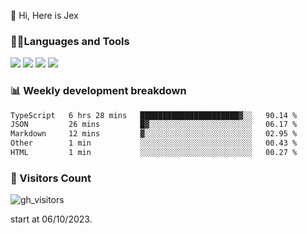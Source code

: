  👋 Hi, Here is Jex

 

### 🧑‍💻Languages and Tools

<code><a href="https://react.dev"><img src="https://api.iconify.design/logos:react.svg" /></a></code>
<code><a href="https://github.com/vuejs/core"><img src="https://api.iconify.design/logos:vue.svg" /></a></code> 
<code><a href="https://github.com/microsoft/TypeScript"><img src="https://api.iconify.design/logos:typescript-icon.svg" /></a></code>
<code><a href="https://threejs.org/"><img src="https://api.iconify.design/logos:threejs.svg" /></a></code>

### 📊 Weekly development breakdown

<!--START_SECTION:waka-->

```txt
TypeScript   6 hrs 28 mins   ██████████████████████▓░░   90.14 %
JSON         26 mins         █▓░░░░░░░░░░░░░░░░░░░░░░░   06.17 %
Markdown     12 mins         ▓░░░░░░░░░░░░░░░░░░░░░░░░   02.95 %
Other        1 min           ░░░░░░░░░░░░░░░░░░░░░░░░░   00.43 %
HTML         1 min           ░░░░░░░░░░░░░░░░░░░░░░░░░   00.27 %
```

<!--END_SECTION:waka-->


### 👀 Visitors Count

![gh_visitors](https://profile-counter.glitch.me/jexlau/count.svg)

start at 06/10/2023.
